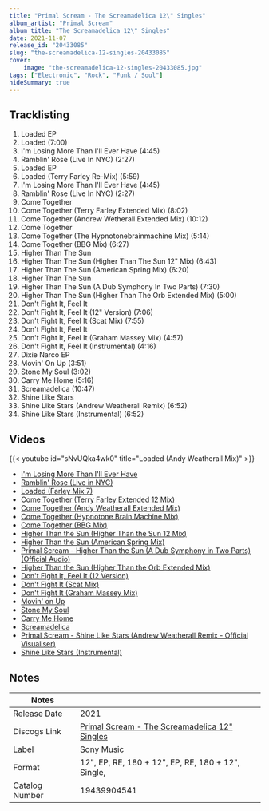```yaml
---
title: "Primal Scream - The Screamadelica 12\" Singles"
album_artist: "Primal Scream"
album_title: "The Screamadelica 12\" Singles"
date: 2021-11-07
release_id: "20433085"
slug: "the-screamadelica-12-singles-20433085"
cover:
    image: "the-screamadelica-12-singles-20433085.jpg"
tags: ["Electronic", "Rock", "Funk / Soul"]
hideSummary: true
---
```


## Tracklisting
1. Loaded EP
2. Loaded (7:00)
3. I'm Losing More Than I'll Ever Have (4:45)
4. Ramblin' Rose (Live In NYC) (2:27)
5. Loaded EP
6. Loaded (Terry Farley Re-Mix) (5:59)
7. I'm Losing More Than I'll Ever Have (4:45)
8. Ramblin' Rose (Live In NYC) (2:27)
9. Come Together
10. Come Together (Terry Farley Extended Mix)  (8:02)
11. Come Together (Andrew Wetherall Extended Mix) (10:12)
12. Come Together
13. Come Together (The Hypnotonebrainmachine Mix) (5:14)
14. Come Together (BBG Mix) (6:27)
15. Higher Than The Sun
16. Higher Than The Sun (Higher Than The Sun 12" Mix) (6:43)
17. Higher Than The Sun (American Spring Mix) (6:20)
18. Higher Than The Sun
19. Higher Than The Sun (A Dub Symphony In Two Parts) (7:30)
20. Higher Than The Sun (Higher Than The Orb Extended Mix) (5:00)
21. Don't Fight It, Feel It
22. Don't Fight It, Feel It (12" Version) (7:06)
23. Don't Fight It, Feel It (Scat Mix) (7:55)
24. Don't Fight It, Feel It
25. Don't Fight It, Feel It (Graham Massey Mix) (4:57)
26. Don't Fight It, Feel It (Instrumental) (4:16)
27. Dixie Narco EP
28. Movin' On Up (3:51)
29. Stone My Soul (3:02)
30. Carry Me Home (5:16)
31. Screamadelica  (10:47)
32. Shine Like Stars
33. Shine Like Stars (Andrew Weatherall Remix) (6:52)
34. Shine Like Stars (Instrumental) (6:52)

## Videos
{{< youtube id="sNvUQka4wk0" title="Loaded (Andy Weatherall Mix)" >}}
- [I'm Losing More Than I'll Ever Have](https://www.youtube.com/watch?v=GKuiBg4lMys)
- [Ramblin' Rose (Live in NYC)](https://www.youtube.com/watch?v=0Pak4odQmEk)
- [Loaded (Farley Mix 7)](https://www.youtube.com/watch?v=_H1sHyta-X8)
- [Come Together (Terry Farley Extended 12 Mix)](https://www.youtube.com/watch?v=sRovKbH3BGU)
- [Come Together (Andy Weatherall Extended Mix)](https://www.youtube.com/watch?v=d0UL-S1cwYA)
- [Come Together (Hypnotone Brain Machine Mix)](https://www.youtube.com/watch?v=AEEuT1hojMk)
- [Come Together (BBG Mix)](https://www.youtube.com/watch?v=LRXYH01ppbI)
- [Higher Than the Sun (Higher Than the Sun 12 Mix)](https://www.youtube.com/watch?v=JGTkHYTZP2E)
- [Higher Than the Sun (American Spring Mix)](https://www.youtube.com/watch?v=s7A_AX4qzTI)
- [Primal Scream - Higher Than the Sun (A Dub Symphony in Two Parts) (Official Audio)](https://www.youtube.com/watch?v=R3m0rmCtLyE)
- [Higher Than the Sun (Higher Than the Orb Extended Mix)](https://www.youtube.com/watch?v=chO5VDwQkkM)
- [Don't Fight It, Feel It (12 Version)](https://www.youtube.com/watch?v=1TgKzaxebB8)
- [Don't Fight It (Scat Mix)](https://www.youtube.com/watch?v=GZPsZK8U6fI)
- [Don't Fight It (Graham Massey Mix)](https://www.youtube.com/watch?v=c41AHbJVWgA)
- [Movin' on Up](https://www.youtube.com/watch?v=HvYrG8-W_C8)
- [Stone My Soul](https://www.youtube.com/watch?v=Rza2yco5zZ8)
- [Carry Me Home](https://www.youtube.com/watch?v=rB0yuGUS4A8)
- [Screamadelica](https://www.youtube.com/watch?v=Rj1UmerlVPo)
- [Primal Scream - Shine Like Stars (Andrew Weatherall Remix - Official Visualiser)](https://www.youtube.com/watch?v=eo61_ibHeaQ)
- [Shine Like Stars (Instrumental)](https://www.youtube.com/watch?v=3DvlsOxq21w)

## Notes

| Notes          |             |
| ---------------| ----------- |
| Release Date   | 2021 |
| Discogs Link   | [Primal Scream - The Screamadelica 12\" Singles](https://www.discogs.com/release/20433085) |
| Label          | Sony Music |
| Format         | 12\", EP, RE, 180 + 12\", EP, RE, 180 + 12\", Single, |
| Catalog Number | 19439904541 |

